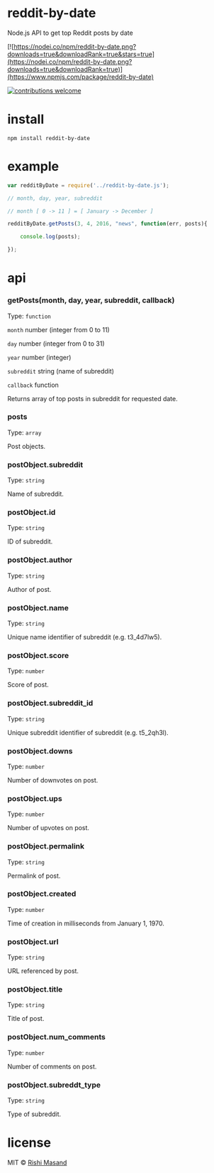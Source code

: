 # reddit-by-date
Node.js API to get top Reddit posts by date

[![https://nodei.co/npm/reddit-by-date.png?downloads=true&downloadRank=true&stars=true](https://nodei.co/npm/reddit-by-date.png?downloads=true&downloadRank=true)](https://www.npmjs.com/package/reddit-by-date)

[![contributions welcome](https://img.shields.io/badge/contributions-welcome-brightgreen.svg?style=flat)](https://github.com/darthbatman/billboard-top-100)


# install

```
npm install reddit-by-date
```

# example

```js
var redditByDate = require('../reddit-by-date.js');

// month, day, year, subreddit

// month [ 0 -> 11 ] = [ January -> December ]

redditByDate.getPosts(3, 4, 2016, "news", function(err, posts){

	console.log(posts);

});
```

# api

### getPosts(month, day, year, subreddit, callback)

Type: `function`

```month``` number (integer from 0 to 11)

```day``` number (integer from 0 to 31)

```year``` number (integer)

```subreddit``` string (name of subreddit)

```callback``` function

Returns array of top posts in subreddit for requested date. 

### posts

Type: `array`

Post objects.

### postObject.subreddit

Type: `string`

Name of subreddit.

### postObject.id

Type: `string`

ID of subreddit.

### postObject.author

Type: `string`

Author of post.

### postObject.name

Type: `string`

Unique name identifier of subreddit (e.g. t3_4d7lw5).

### postObject.score

Type: `number`

Score of post.

### postObject.subreddit_id

Type: `string`

Unique subreddit identifier of subreddit (e.g. t5_2qh3l).

### postObject.downs

Type: `number`

Number of downvotes on post.

### postObject.ups

Type: `number`

Number of upvotes on post.

### postObject.permalink

Type: `string`

Permalink of post.

### postObject.created

Type: `number`

Time of creation in milliseconds from January 1, 1970.

### postObject.url

Type: `string`

URL referenced by post.

### postObject.title

Type: `string`

Title of post.

### postObject.num_comments

Type: `number`

Number of comments on post.

### postObject.subreddt_type

Type: `string`

Type of subreddit.

# license

MIT © [Rishi Masand](https://github.com/darthbatman)